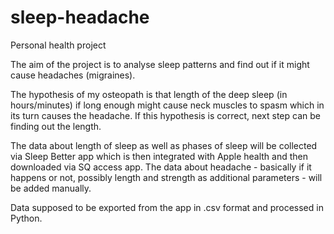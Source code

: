 # sleep-headache
Personal health project 

The aim of the project is to analyse sleep patterns and find out if it might cause headaches (migraines).

The hypothesis of my osteopath is that length of the deep sleep (in hours/minutes) if long enough might cause neck muscles to spasm which in its turn causes the headache. If this hypothesis is correct, next step can be finding out the length. 

The data about length of sleep as well as phases of sleep will be collected via Sleep Better app which is then integrated with Apple health and then downloaded via SQ access app. The data about headache - basically if it happens or not, possibly length and strength as additional parameters - will be added manually.  

Data supposed to be exported from the app in .csv format and processed in Python. 
